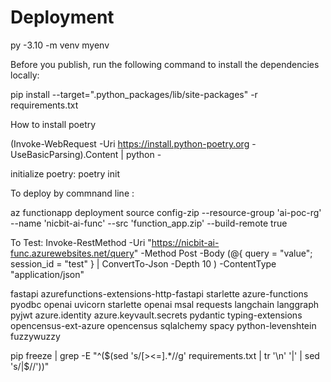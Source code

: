 # Deployment

py -3.10 -m venv myenv

Before you publish, run the following command to install the dependencies locally:

 pip install  --target=".python_packages/lib/site-packages"  -r requirements.txt

How to install poetry

(Invoke-WebRequest -Uri https://install.python-poetry.org -UseBasicParsing).Content | python -

initialize poetry:
poetry init

To deploy by commnand line :

az functionapp deployment source config-zip --resource-group 'ai-poc-rg' --name 'nicbit-ai-func' --src 'function_app.zip' --build-remote true

To Test:
Invoke-RestMethod -Uri "https://nicbit-ai-func.azurewebsites.net/query" -Method Post -Body (@{ query  = "value"; session_id = "test" } | ConvertTo-Json -Depth 10 ) -ContentType "application/json"



fastapi
azurefunctions-extensions-http-fastapi
starlette
azure-functions
pyodbc
openai
uvicorn
starlette
openai
msal
requests
langchain
langgraph
pyjwt
azure.identity
azure.keyvault.secrets
pydantic
typing-extensions
opencensus-ext-azure
opencensus
sqlalchemy
spacy
python-levenshtein
fuzzywuzzy


pip freeze | grep -E "^($(sed 's/[><=].*//g' requirements.txt | tr '\n' '|' | sed 's/|$//'))"